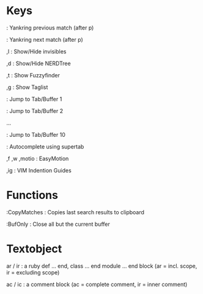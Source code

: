 # Keys #
<C-p> : Yankring previous match (after p)

<C-n> : Yankring next match (after p)

,l : Show/Hide invisibles

,d : Show/Hide NERDTree

,t : Show Fuzzyfinder

,g : Show Taglist 

<c-1> : Jump to Tab/Buffer 1

<c-2> : Jump to Tab/Buffer 2

...

<c-0> : Jump to Tab/Buffer 10

<c-space>: Autocomplete using supertab

,f ,w ,motio : EasyMotion

,ig : VIM Indention Guides

# Functions #
:CopyMatches : Copies last search results to clipboard 

:BufOnly : Close all but the current buffer

# Textobject #
ar / ir : a ruby def ... end, class ... end module ... end block (ar = incl. scope, ir = excluding scope)

ac / ic : a comment block (ac = complete comment, ir = inner comment)
